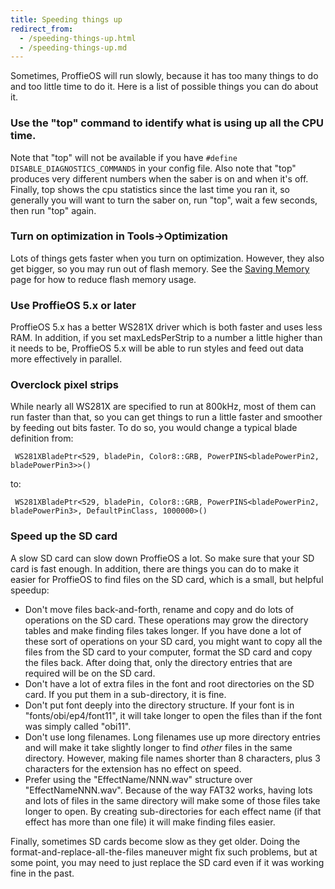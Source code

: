 ```yaml
---
title: Speeding things up
redirect_from:
  - /speeding-things-up.html
  - /speeding-things-up.md
---
```

Sometimes, ProffieOS will run slowly, because it has too many things to do and too little time to do it. Here is a list of possible things you can do about it.


### Use the "top" command to identify what is using up all the CPU time.

Note that "top" will not be available if you have `#define DISABLE_DIAGNOSTICS_COMMANDS` in your config file. Also note that "top" produces very different numbers when the saber is on and when it's off. Finally, top shows the cpu statistics since the last time you ran it, so generally you will want to turn the saber on, run "top", wait a few seconds, then run "top" again.

### Turn on optimization in Tools->Optimization

Lots of things gets faster when you turn on optimization. However, they also get bigger, so you may run out of flash memory. See the [Saving Memory](saving-memory.md) page for how to reduce flash memory usage.

### Use ProffieOS 5.x or later

ProffieOS 5.x has a better WS281X driver which is both faster and uses less RAM. In addition, if you set maxLedsPerStrip to a number a little higher than it needs to be, ProffieOS 5.x will be able to run styles and feed out data more effectively in parallel.

### Overclock pixel strips

While nearly all WS281X are specified to run at 800kHz, most of them can run faster than that, so you can get things to run a little faster and smoother by feeding out bits faster.  To do so, you would change a typical blade definition from:

     WS281XBladePtr<529, bladePin, Color8::GRB, PowerPINS<bladePowerPin2, bladePowerPin3>>()

to:

     WS281XBladePtr<529, bladePin, Color8::GRB, PowerPINS<bladePowerPin2, bladePowerPin3>, DefaultPinClass, 1000000>()


### Speed up the SD card

A slow SD card can slow down ProffieOS a lot. So make sure that your SD card is fast enough. In addition, there are things you can do to make it easier for ProffieOS to find files on the SD card, which is a small, but helpful speedup:

 * Don't move files back-and-forth, rename and copy and do lots of operations on the SD card. These operations may grow the directory tables and make finding files takes longer. If you have done a lot of these sort of operations on your SD card, you might want to copy all the files from the SD card to your computer, format the SD card and copy the files back. After doing that, only the directory entries that are required will be on the SD card.
 * Don't have a lot of extra files in the font and root directories on the SD card. If you put them in a sub-directory, it is fine.
 * Don't put font deeply into the directory structure. If your font is in "fonts/obi/ep4/font11", it will take longer to open the files than if the font was simply called "obi11".
 * Don't use long filenames. Long filenames use up more directory entries and will make it take slightly longer to find *other* files in the same directory. However, making file names shorter than 8 characters, plus 3 characters for the extension has no effect on speed.
 * Prefer using the "EffectName/NNN.wav" structure over "EffectNameNNN.wav". Because of the way FAT32 works, having lots and lots of files in the same directory will make some of those files take longer to open. By creating sub-directories for each effect name (if that effect has more than one file) it will make finding files easier.

Finally, sometimes SD cards become slow as they get older. Doing the format-and-replace-all-the-files maneuver might fix such problems, but at some point, you may need to just replace the SD card even if it was working fine in the past.

